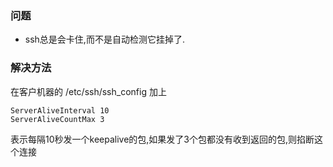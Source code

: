 ### 问题
* ssh总是会卡住,而不是自动检测它挂掉了.

### 解决方法
在客户机器的 /etc/ssh/ssh_config 加上
```
ServerAliveInterval 10
ServerAliveCountMax 3
```
表示每隔10秒发一个keepalive的包,如果发了3个包都没有收到返回的包,则掐断这个连接
